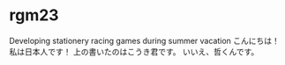 # rgm23
Developing stationery racing games during summer vacation
こんにちは！私は日本人です！
上の書いたのはこうき君です。
いいえ、哲くんです。